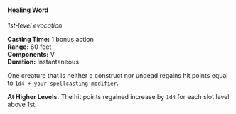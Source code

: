 #### Healing Word
<!-- markdownlint-disable link-image-reference-definitions -->
[_metadata_:spell_name]:- "Healing Word"
[_metadata_:spell_level]:- "1"
[_metadata_:spell_school]:- "evocation"
[_metadata_:ritual]:- "false"
[_metadata_:casting_time_amount]:- "1"
[_metadata_:casting_time_unit]:- "bonus action"
[_metadata_:range]:- "60 feet"
[_metadata_:target]:- "one creature, not a construct or undead"
[_metadata_:components_verbal]:- "true"
[_metadata_:components_somatic]:- "false"
[_metadata_:components_material]:- "false"
[_metadata_:duration]:- "Instantaneous"
[_metadata_:concentration]:- "false"
[_metadata_:healing_formula]:- "1d4 + spellcasting modifier"
[_metadata_:compared_to_wotc_srd_5.1]:- "mechanics_same_wording_different"
[_metadata_:compared_to_a5e_srd]:- "mechanics_same_wording_different"
<!-- markdownlint-disable-next-line no-emphasis-as-heading -->
_1st-level evocation_

**Casting Time:** 1 bonus action \
**Range:** 60 feet \
**Components:** V \
**Duration:** Instantaneous

One creature that is neither a construct nor undead regains hit points equal to `1d4 + your spellcasting modifier`.

**At Higher Levels.**
The hit points regained increase by `1d4` for each slot level above 1st.
